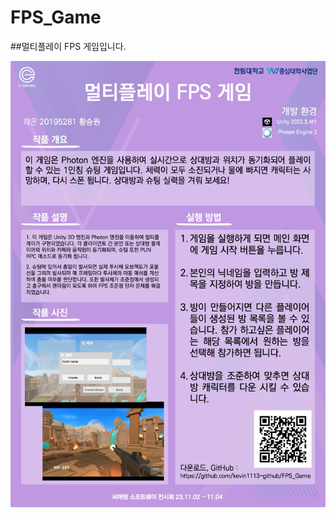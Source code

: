 # FPS_Game
##멀티플레이 FPS 게임입니다.

![소프트웨어 전시회 판넬 이미지](https://github.com/kevin1113-github/FPS_Game/blob/master/1.jpeg)

